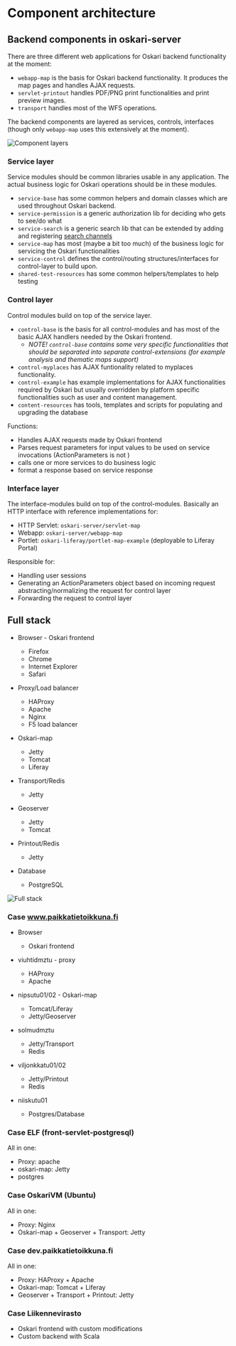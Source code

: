 # Component architecture

## Backend components in oskari-server

There are three different web applications for Oskari backend functionality at the moment:

* `webapp-map` is the basis for Oskari backend functionality. It produces the map pages and handles AJAX requests.
* `servlet-printout` handles PDF/PNG print functionalities and print preview images.
* `transport` handles most of the WFS operations.

The backend components are layered as services, controls, interfaces (though only `webapp-map` uses this extensively at the moment).

![Component layers](/images/architecture/components.png)

### Service layer

Service modules should be common libraries usable in any application. The actual business logic for Oskari operations should be in these modules.

* `service-base` has some common helpers and domain classes which are used throughout Oskari backend.
* `service-permission` is a generic authorization lib for deciding who gets to see/do what
* `service-search` is a generic search lib that can be extended by adding and registering [search channels](/documentation/backend/searchchannels)
* `service-map` has most (maybe a bit too much) of the business logic for servicing the Oskari functionalities
* `service-control` defines the control/routing structures/interfaces for control-layer to build upon.
* `shared-test-resources` has some common helpers/templates to help testing

### Control layer

Control modules build on top of the service layer.

* `control-base` is the basis for all control-modules and has most of the basic AJAX handlers needed by the Oskari frontend. 
    * *NOTE! `control-base` contains some very specific functionalities that should be separated into separate control-extensions (for example analysis and thematic maps support)*
* `control-myplaces` has AJAX funtionality related to myplaces functionality.
* `control-example` has example implementations for AJAX functionalities required by Oskari but usually overridden by platform specific functionalities such as user and content management.
* `content-resources` has tools, templates and scripts for populating and upgrading the database

Functions:

* Handles AJAX requests made by Oskari frontend
* Parses request parameters for input values to be used on service invocations (ActionParameters is not )
* calls one or more services to do business logic
* format a response based on service response

### Interface layer

The interface-modules build on top of the control-modules. Basically an HTTP interface with reference implementations for:

* HTTP Servlet: `oskari-server/servlet-map`
* Webapp: `oskari-server/webapp-map`
* Portlet: `oskari-liferay/portlet-map-example` (deployable to Liferay Portal)

Responsible for:

* Handling user sessions 
* Generating an ActionParameters object based on incoming request abstracting/normalizing the request for control layer
* Forwarding the request to control layer

## Full stack

* Browser - Oskari frontend
    - Firefox
    - Chrome
    - Internet Explorer
    - Safari

* Proxy/Load balancer
    - HAProxy
    - Apache
    - Nginx
    - F5 load balancer

* Oskari-map
    - Jetty
    - Tomcat
    - Liferay

* Transport/Redis
    - Jetty

* Geoserver
    - Jetty
    - Tomcat

* Printout/Redis
    - Jetty

* Database
    - PostgreSQL


![Full stack](/images/architecture/full-stack.png)

### Case www.paikkatietoikkuna.fi

* Browser
    * Oskari frontend

* viuhtidmztu - proxy
    * HAProxy
    * Apache

* nipsutu01/02 - Oskari-map
    * Tomcat/Liferay
    * Jetty/Geoserver

* solmudmztu
    * Jetty/Transport
    * Redis

* viljonkkatu01/02
    * Jetty/Printout
    * Redis

* niiskutu01
    * Postgres/Database

### Case ELF (front-servlet-postgresql)

All in one:

* Proxy: apache
* oskari-map: Jetty
* postgres

### Case OskariVM (Ubuntu)

All in one:

* Proxy: Nginx
* Oskari-map + Geoserver + Transport: Jetty

### Case dev.paikkatietoikkuna.fi

All in one:

* Proxy: HAProxy + Apache
* Oskari-map: Tomcat + Liferay
* Geoserver + Transport + Printout: Jetty

### Case Liikennevirasto

* Oskari frontend with custom modifications
* Custom backend with Scala